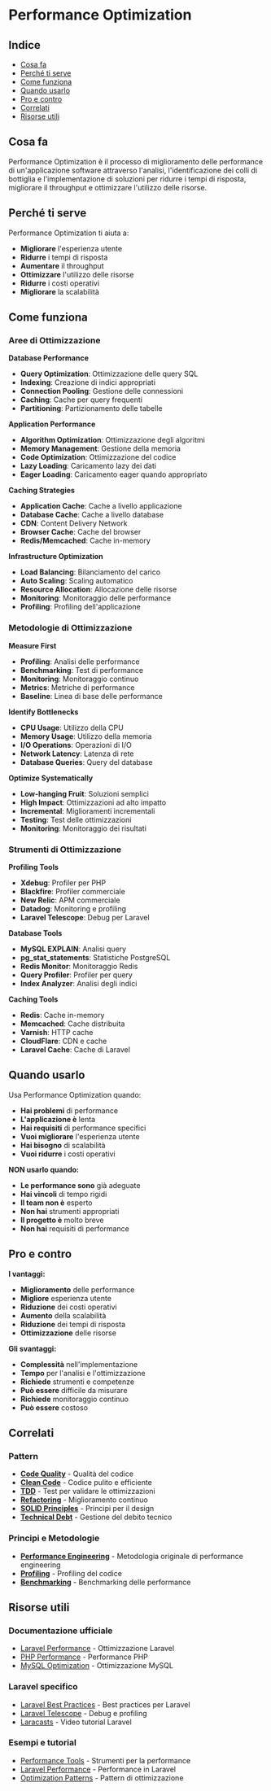 # Performance Optimization

## Indice
- [Cosa fa](#cosa-fa)
- [Perché ti serve](#perché-ti-serve)
- [Come funziona](#come-funziona)
- [Quando usarlo](#quando-usarlo)
- [Pro e contro](#pro-e-contro)
- [Correlati](#correlati)
- [Risorse utili](#risorse-utili)

## Cosa fa

Performance Optimization è il processo di miglioramento delle performance di un'applicazione software attraverso l'analisi, l'identificazione dei colli di bottiglia e l'implementazione di soluzioni per ridurre i tempi di risposta, migliorare il throughput e ottimizzare l'utilizzo delle risorse.

## Perché ti serve

Performance Optimization ti aiuta a:
- **Migliorare** l'esperienza utente
- **Ridurre** i tempi di risposta
- **Aumentare** il throughput
- **Ottimizzare** l'utilizzo delle risorse
- **Ridurre** i costi operativi
- **Migliorare** la scalabilità

## Come funziona

### Aree di Ottimizzazione

**Database Performance**
- **Query Optimization**: Ottimizzazione delle query SQL
- **Indexing**: Creazione di indici appropriati
- **Connection Pooling**: Gestione delle connessioni
- **Caching**: Cache per query frequenti
- **Partitioning**: Partizionamento delle tabelle

**Application Performance**
- **Algorithm Optimization**: Ottimizzazione degli algoritmi
- **Memory Management**: Gestione della memoria
- **Code Optimization**: Ottimizzazione del codice
- **Lazy Loading**: Caricamento lazy dei dati
- **Eager Loading**: Caricamento eager quando appropriato

**Caching Strategies**
- **Application Cache**: Cache a livello applicazione
- **Database Cache**: Cache a livello database
- **CDN**: Content Delivery Network
- **Browser Cache**: Cache del browser
- **Redis/Memcached**: Cache in-memory

**Infrastructure Optimization**
- **Load Balancing**: Bilanciamento del carico
- **Auto Scaling**: Scaling automatico
- **Resource Allocation**: Allocazione delle risorse
- **Monitoring**: Monitoraggio delle performance
- **Profiling**: Profiling dell'applicazione

### Metodologie di Ottimizzazione

**Measure First**
- **Profiling**: Analisi delle performance
- **Benchmarking**: Test di performance
- **Monitoring**: Monitoraggio continuo
- **Metrics**: Metriche di performance
- **Baseline**: Linea di base delle performance

**Identify Bottlenecks**
- **CPU Usage**: Utilizzo della CPU
- **Memory Usage**: Utilizzo della memoria
- **I/O Operations**: Operazioni di I/O
- **Network Latency**: Latenza di rete
- **Database Queries**: Query del database

**Optimize Systematically**
- **Low-hanging Fruit**: Soluzioni semplici
- **High Impact**: Ottimizzazioni ad alto impatto
- **Incremental**: Miglioramenti incrementali
- **Testing**: Test delle ottimizzazioni
- **Monitoring**: Monitoraggio dei risultati

### Strumenti di Ottimizzazione

**Profiling Tools**
- **Xdebug**: Profiler per PHP
- **Blackfire**: Profiler commerciale
- **New Relic**: APM commerciale
- **Datadog**: Monitoring e profiling
- **Laravel Telescope**: Debug per Laravel

**Database Tools**
- **MySQL EXPLAIN**: Analisi query
- **pg_stat_statements**: Statistiche PostgreSQL
- **Redis Monitor**: Monitoraggio Redis
- **Query Profiler**: Profiler per query
- **Index Analyzer**: Analisi degli indici

**Caching Tools**
- **Redis**: Cache in-memory
- **Memcached**: Cache distribuita
- **Varnish**: HTTP cache
- **CloudFlare**: CDN e cache
- **Laravel Cache**: Cache di Laravel

## Quando usarlo

Usa Performance Optimization quando:
- **Hai problemi** di performance
- **L'applicazione è** lenta
- **Hai requisiti** di performance specifici
- **Vuoi migliorare** l'esperienza utente
- **Hai bisogno** di scalabilità
- **Vuoi ridurre** i costi operativi

**NON usarlo quando:**
- **Le performance sono** già adeguate
- **Hai vincoli** di tempo rigidi
- **Il team non è** esperto
- **Non hai** strumenti appropriati
- **Il progetto è** molto breve
- **Non hai** requisiti di performance

## Pro e contro

**I vantaggi:**
- **Miglioramento** delle performance
- **Migliore** esperienza utente
- **Riduzione** dei costi operativi
- **Aumento** della scalabilità
- **Riduzione** dei tempi di risposta
- **Ottimizzazione** delle risorse

**Gli svantaggi:**
- **Complessità** nell'implementazione
- **Tempo** per l'analisi e l'ottimizzazione
- **Richiede** strumenti e competenze
- **Può essere** difficile da misurare
- **Richiede** monitoraggio continuo
- **Può essere** costoso

## Correlati

### Pattern

- **[Code Quality](./29-code-quality/code-quality.md)** - Qualità del codice
- **[Clean Code](./05-clean-code/clean-code.md)** - Codice pulito e efficiente
- **[TDD](./09-tdd/tdd.md)** - Test per validare le ottimizzazioni
- **[Refactoring](./12-refactoring/refactoring.md)** - Miglioramento continuo
- **[SOLID Principles](./04-solid-principles/solid-principles.md)** - Principi per il design
- **[Technical Debt](./30-technical-debt/technical-debt.md)** - Gestione del debito tecnico

### Principi e Metodologie

- **[Performance Engineering](https://en.wikipedia.org/wiki/Performance_engineering)** - Metodologia originale di performance engineering
- **[Profiling](https://en.wikipedia.org/wiki/Profiling_(computer_programming))** - Profiling del codice
- **[Benchmarking](https://en.wikipedia.org/wiki/Benchmark_(computing))** - Benchmarking delle performance


## Risorse utili

### Documentazione ufficiale
- [Laravel Performance](https://laravel.com/docs/performance) - Ottimizzazione Laravel
- [PHP Performance](https://www.php.net/manual/en/features.gc.php) - Performance PHP
- [MySQL Optimization](https://dev.mysql.com/doc/refman/8.0/en/optimization.html) - Ottimizzazione MySQL

### Laravel specifico
- [Laravel Best Practices](https://github.com/alexeymezenin/laravel-best-practices) - Best practices per Laravel
- [Laravel Telescope](https://laravel.com/docs/telescope) - Debug e profiling
- [Laracasts](https://laracasts.com/) - Video tutorial Laravel

### Esempi e tutorial
- [Performance Tools](https://github.com/phpstan/phpstan) - Strumenti per la performance
- [Laravel Performance](https://github.com/laravel/framework) - Performance in Laravel
- [Optimization Patterns](https://github.com/ardalis/cleanarchitecture) - Pattern di ottimizzazione
